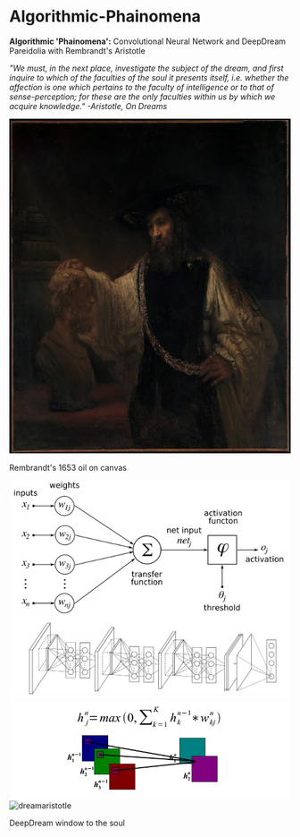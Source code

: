 # Algorithmic-Phainomena
<b>Algorithmic 'Phainomena':</b> Convolutional Neural Network and DeepDream Pareidolia with Rembrandt's Aristotle

<i>"We must, in the next place, investigate the subject of the dream, and first inquire to which of the faculties of the soul it presents itself, i.e. whether the affection is one which pertains to the faculty of intelligence or to that of sense-perception; for these are the only faculties within us by which we acquire knowledge." -Aristotle, On Dreams</i>

![](https://github.com/conceptform/Algorithmic-Phainomena/blob/master/Rembrandt_Aristotle.jpg)

Rembrandt's 1653 oil on canvas

![](https://github.com/conceptform/Algorithmic-Phainomena/blob/master/NNModel.png)
![](https://github.com/conceptform/Algorithmic-Phainomena/blob/master/CNN_Tensorflow.jpeg)
![](https://github.com/conceptform/Algorithmic-Phainomena/blob/master/CNN_layer1.png)
![dreamaristotle](https://user-images.githubusercontent.com/39444491/40272970-ac797cce-5b85-11e8-8c70-033dd1a19349.jpg)

DeepDream window to the soul

